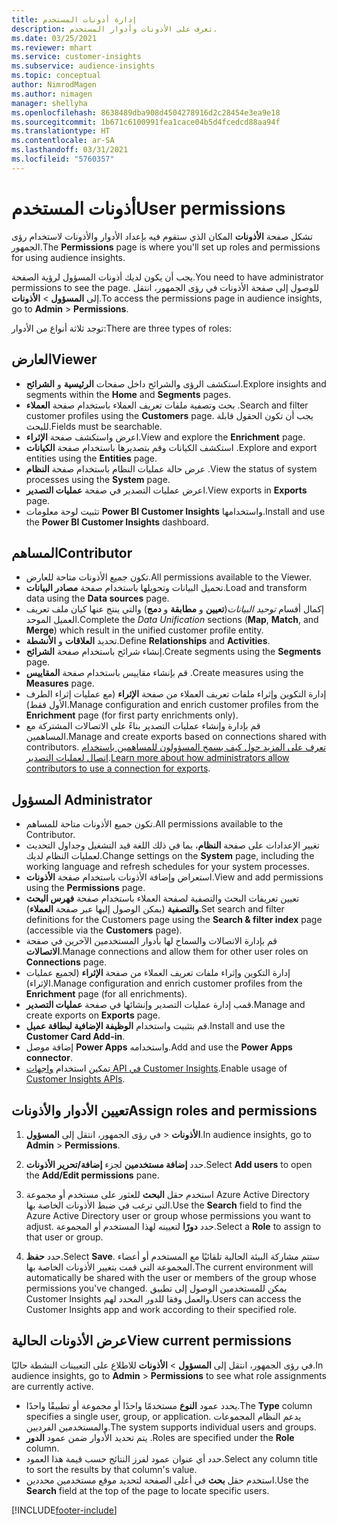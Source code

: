 ```yaml
---
title: إدارة أذونات المستخدم
description: تعرف على الأذونات وأدوار المستخدم.
ms.date: 03/25/2021
ms.reviewer: mhart
ms.service: customer-insights
ms.subservice: audience-insights
ms.topic: conceptual
author: NimrodMagen
ms.author: nimagen
manager: shellyha
ms.openlocfilehash: 8638489dba908d4504278916d2c28454e3ea9e18
ms.sourcegitcommit: 1b671c6100991fea1cace04b5d4fcedcd88aa94f
ms.translationtype: HT
ms.contentlocale: ar-SA
ms.lasthandoff: 03/31/2021
ms.locfileid: "5760357"
---
```

# <a name="user-permissions"></a><span data-ttu-id="db1b8-103">أذونات المستخدم</span><span class="sxs-lookup"><span data-stu-id="db1b8-103">User permissions</span></span>

<span data-ttu-id="db1b8-104">تشكل صفحة **الأذونات** المكان الذي ستقوم فيه بإعداد الأدوار والأذونات لاستخدام رؤى الجمهور.</span><span class="sxs-lookup"><span data-stu-id="db1b8-104">The **Permissions** page is where you'll set up roles and permissions for using audience insights.</span></span>

<span data-ttu-id="db1b8-105">يجب أن يكون لديك أذونات المسؤول لرؤية الصفحة.</span><span class="sxs-lookup"><span data-stu-id="db1b8-105">You need to have administrator permissions to see the page.</span></span> <span data-ttu-id="db1b8-106">للوصول إلى صفحة الأذونات في رؤى الجمهور، انتقل إلى **المسؤول** > **الأذونات**.</span><span class="sxs-lookup"><span data-stu-id="db1b8-106">To access the permissions page in audience insights, go to **Admin** > **Permissions**.</span></span>

<span data-ttu-id="db1b8-107">توجد ثلاثة أنواع من الأدوار:</span><span class="sxs-lookup"><span data-stu-id="db1b8-107">There are three types of roles:</span></span>

## <a name="viewer"></a><span data-ttu-id="db1b8-108">العارض</span><span class="sxs-lookup"><span data-stu-id="db1b8-108">Viewer</span></span>

- <span data-ttu-id="db1b8-109">استكشف الرؤى والشرائح داخل صفحات **الرئيسية** و **الشرائح**.</span><span class="sxs-lookup"><span data-stu-id="db1b8-109">Explore insights and segments within the **Home** and **Segments** pages.</span></span>
- <span data-ttu-id="db1b8-110">بحث وتصفية ملفات تعريف العملاء باستخدام صفحة **العملاء** .</span><span class="sxs-lookup"><span data-stu-id="db1b8-110">Search and filter customer profiles using the **Customers** page.</span></span> <span data-ttu-id="db1b8-111">يجب أن تكون الحقول قابلة للبحث.</span><span class="sxs-lookup"><span data-stu-id="db1b8-111">Fields must be searchable.</span></span>
- <span data-ttu-id="db1b8-112">اعرض واستكشف صفحة **الإثراء**.</span><span class="sxs-lookup"><span data-stu-id="db1b8-112">View and explore the **Enrichment** page.</span></span>
- <span data-ttu-id="db1b8-113">استكشف الكيانات وقم بتصديرها باستخدام صفحة **الكيانات** .</span><span class="sxs-lookup"><span data-stu-id="db1b8-113">Explore and export entities using the **Entities** page.</span></span>
- <span data-ttu-id="db1b8-114">عرض حالة عمليات النظام باستخدام صفحة **النظام** .</span><span class="sxs-lookup"><span data-stu-id="db1b8-114">View the status of system processes  using the **System** page.</span></span>
- <span data-ttu-id="db1b8-115">اعرض عمليات التصدير في صفحة **عمليات التصدير**.</span><span class="sxs-lookup"><span data-stu-id="db1b8-115">View exports in **Exports** page.</span></span>
- <span data-ttu-id="db1b8-116">تثبيت لوحة معلومات **Power BI Customer Insights** واستخدامها.</span><span class="sxs-lookup"><span data-stu-id="db1b8-116">Install and use the **Power BI Customer Insights** dashboard.</span></span>

## <a name="contributor"></a><span data-ttu-id="db1b8-117">المساهم</span><span class="sxs-lookup"><span data-stu-id="db1b8-117">Contributor</span></span>

- <span data-ttu-id="db1b8-118">تكون جميع الأذونات متاحة للعارض.</span><span class="sxs-lookup"><span data-stu-id="db1b8-118">All permissions available to the Viewer.</span></span>
- <span data-ttu-id="db1b8-119">تحميل البيانات وتحويلها باستخدام صفحة **مصادر البيانات**.</span><span class="sxs-lookup"><span data-stu-id="db1b8-119">Load and transform data using the **Data sources** page.</span></span>
- <span data-ttu-id="db1b8-120">إكمال أقسام *توحيد البيانات*(**تعيين** و **مطابقة** و **دمج**) والتي ينتج عنها كيان ملف تعريف العميل الموحد.</span><span class="sxs-lookup"><span data-stu-id="db1b8-120">Complete the *Data Unification* sections (**Map**, **Match**, and **Merge**) which result in the unified customer profile entity.</span></span>
- <span data-ttu-id="db1b8-121">تحديد **العلاقات** و **الأنشطة**.</span><span class="sxs-lookup"><span data-stu-id="db1b8-121">Define **Relationships** and **Activities**.</span></span>
- <span data-ttu-id="db1b8-122">إنشاء شرائح باستخدام صفحة **الشرائح**.</span><span class="sxs-lookup"><span data-stu-id="db1b8-122">Create segments using the **Segments** page.</span></span>
- <span data-ttu-id="db1b8-123">قم بإنشاء مقاييس باستخدام صفحة **المقاييس** .</span><span class="sxs-lookup"><span data-stu-id="db1b8-123">Create measures using the **Measures** page.</span></span>
- <span data-ttu-id="db1b8-124">إدارة التكوين وإثراء ملفات تعريف العملاء من صفحة **الإثراء** (مع عمليات إثراء الطرف الأول فقط).</span><span class="sxs-lookup"><span data-stu-id="db1b8-124">Manage configuration and enrich customer profiles from the **Enrichment** page (for first party enrichments only).</span></span>
- <span data-ttu-id="db1b8-125">قم بإدارة وإنشاء عمليات التصدير بناءً على الاتصالات المشتركة مع المساهمين.</span><span class="sxs-lookup"><span data-stu-id="db1b8-125">Manage and create exports based on connections shared with contributors.</span></span> <span data-ttu-id="db1b8-126">[تعرف على المزيد حول كيف يسمح المسؤولون للمساهمين باستخدام اتصال لعمليات التصدير](connections.md#allow-contributors-to-use-a-connection-for-exports).</span><span class="sxs-lookup"><span data-stu-id="db1b8-126">[Learn more about how administrators allow contributors to use a connection for exports](connections.md#allow-contributors-to-use-a-connection-for-exports).</span></span>

## <a name="administrator"></a><span data-ttu-id="db1b8-127">المسؤول </span><span class="sxs-lookup"><span data-stu-id="db1b8-127">Administrator</span></span>

- <span data-ttu-id="db1b8-128">تكون جميع الأذونات متاحة للمساهم.</span><span class="sxs-lookup"><span data-stu-id="db1b8-128">All permissions available to the Contributor.</span></span>
- <span data-ttu-id="db1b8-129">تغيير الإعدادات على صفحة **النظام**، بما في ذلك اللغة قيد التشغيل وجداول التحديث لعمليات النظام لديك.</span><span class="sxs-lookup"><span data-stu-id="db1b8-129">Change settings on the **System** page, including the working language and refresh schedules for your system processes.</span></span>
- <span data-ttu-id="db1b8-130">استعراض وإضافة الأذونات باستخدام صفحة **الأذونات**.</span><span class="sxs-lookup"><span data-stu-id="db1b8-130">View and add permissions using the **Permissions** page.</span></span>
- <span data-ttu-id="db1b8-131">تعيين تعريفات البحث والتصفية لصفحة العملاء باستخدام صفحة **فهرس البحث والتصفية** (يمكن الوصول إليها عبر صفحة **العملاء**).</span><span class="sxs-lookup"><span data-stu-id="db1b8-131">Set search and filter definitions for the Customers page using the **Search & filter index** page (accessible via the **Customers** page).</span></span>
- <span data-ttu-id="db1b8-132">قم بإدارة الاتصالات والسماح لها بأدوار المستخدمين الآخرين في صفحة **الاتصالات**.</span><span class="sxs-lookup"><span data-stu-id="db1b8-132">Manage connections and allow them for other user roles on **Connections** page.</span></span>
- <span data-ttu-id="db1b8-133">إدارة التكوين وإثراء ملفات تعريف العملاء من صفحة **الإثراء** (لجميع عمليات الإثراء).</span><span class="sxs-lookup"><span data-stu-id="db1b8-133">Manage configuration and enrich customer profiles from the **Enrichment** page (for all enrichments).</span></span>
- <span data-ttu-id="db1b8-134">قمب إدارة عمليات التصدير وإنشائها في صفحة **عمليات التصدير**.</span><span class="sxs-lookup"><span data-stu-id="db1b8-134">Manage and create exports on **Exports** page.</span></span>
- <span data-ttu-id="db1b8-135">قم بتثبيت واستخدام **الوظيفة الإضافية لبطاقة عميل**.</span><span class="sxs-lookup"><span data-stu-id="db1b8-135">Install and use the **Customer Card Add-in**.</span></span>
- <span data-ttu-id="db1b8-136">إضافة موصل **Power Apps** واستخدامه.</span><span class="sxs-lookup"><span data-stu-id="db1b8-136">Add and use the **Power Apps connector**.</span></span>
- <span data-ttu-id="db1b8-137">تمكين استخدام [واجهات API في Customer Insights](apis.md).</span><span class="sxs-lookup"><span data-stu-id="db1b8-137">Enable usage of [Customer Insights APIs](apis.md).</span></span>

## <a name="assign-roles-and-permissions"></a><span data-ttu-id="db1b8-138">تعيين الأدوار والأذونات</span><span class="sxs-lookup"><span data-stu-id="db1b8-138">Assign roles and permissions</span></span>

1. <span data-ttu-id="db1b8-139">في رؤى الجمهور، انتقل إلى **المسؤول‏‎** > **الأذونات**.</span><span class="sxs-lookup"><span data-stu-id="db1b8-139">In audience insights, go to **Admin** > **Permissions**.</span></span>

1. <span data-ttu-id="db1b8-140">حدد **إضافة مستخدمين** لجزء **إضافة/تحرير الأذونات**.</span><span class="sxs-lookup"><span data-stu-id="db1b8-140">Select **Add users** to open the **Add/Edit permissions** pane.</span></span>

1. <span data-ttu-id="db1b8-141">استخدم حقل **البحث** للعثور على مستخدم أو مجموعة Azure Active Directory التي ترغب في ضبط الأذونات الخاصة بها.</span><span class="sxs-lookup"><span data-stu-id="db1b8-141">Use the **Search** field to find the Azure Active Directory user or group whose permissions you want to adjust.</span></span> <span data-ttu-id="db1b8-142">حدد **دورًا** لتعيينه لهذا المستخدم أو المجموعة.</span><span class="sxs-lookup"><span data-stu-id="db1b8-142">Select a **Role** to assign to that user or group.</span></span>

1. <span data-ttu-id="db1b8-143">حدد **حفظ**.</span><span class="sxs-lookup"><span data-stu-id="db1b8-143">Select **Save**.</span></span> <span data-ttu-id="db1b8-144">ستتم مشاركة البيئة الحالية تلقائيًا مع المستخدم أو أعضاء المجموعة التي قمت بتغيير الأذونات الخاصة بها.</span><span class="sxs-lookup"><span data-stu-id="db1b8-144">The current environment will automatically be shared with the user or members of the group whose permissions you've changed.</span></span> <span data-ttu-id="db1b8-145">يمكن للمستخدمين الوصول إلى تطبيق Customer Insights والعمل وفقا للدور المحدد لهم.</span><span class="sxs-lookup"><span data-stu-id="db1b8-145">Users can access the Customer Insights app and work according to their specified role.</span></span>

## <a name="view-current-permissions"></a><span data-ttu-id="db1b8-146">عرض الأذونات الحالية</span><span class="sxs-lookup"><span data-stu-id="db1b8-146">View current permissions</span></span>

<span data-ttu-id="db1b8-147">في رؤى الجمهور، انتقل إلى **المسؤول** > **الأذونات** للاطلاع على التعيينات النشطة حاليًا.</span><span class="sxs-lookup"><span data-stu-id="db1b8-147">In audience insights, go to **Admin** > **Permissions** to see what role assignments are currently active.</span></span>

- <span data-ttu-id="db1b8-148">يحدد عمود **النوع** مستخدمًا واحدًا أو مجموعة أو تطبيقًا واحدًا.</span><span class="sxs-lookup"><span data-stu-id="db1b8-148">The **Type** column specifies a single user, group, or application.</span></span> <span data-ttu-id="db1b8-149">يدعم النظام المجموعات والمستخدمين الفرديين.</span><span class="sxs-lookup"><span data-stu-id="db1b8-149">The system supports individual users and groups.</span></span>
- <span data-ttu-id="db1b8-150">يتم تحديد الأدوار ضمن عمود **الدور** .</span><span class="sxs-lookup"><span data-stu-id="db1b8-150">Roles are specified under the **Role** column.</span></span>
- <span data-ttu-id="db1b8-151">حدد أي عنوان عمود لفرز النتائج حسب قيمة هذا العمود.</span><span class="sxs-lookup"><span data-stu-id="db1b8-151">Select any column title to sort the results by that column's value.</span></span>
- <span data-ttu-id="db1b8-152">استخدم حقل **بحث** في أعلى الصفحة لتحديد موقع مستخدمين محددين.</span><span class="sxs-lookup"><span data-stu-id="db1b8-152">Use the **Search** field at the top of the page to locate specific users.</span></span>


[!INCLUDE[footer-include](../includes/footer-banner.md)]
